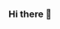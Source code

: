 ### Hi there 👋

<!--
**Maguszz/Maguszz** is a ✨ _special_ ✨ repository because its `README.md` (this file) appears on your GitHub profile.

Here are some ideas to get you started:
:smile:

- 🔭 I’m currently working on ...
- 🌱 I’m currently learning ...
- 👯 I’m looking to collaborate on ...
- 🤔 I’m looking for help with ...
- 💬 Ask me about ...
- 📫 How to reach me: ...
- 😄 Pronouns: ...
- ⚡ Fun fact: ...
-->
